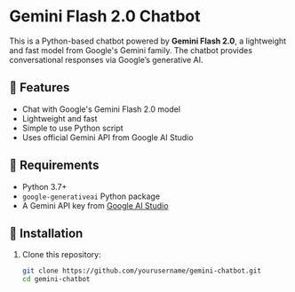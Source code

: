# Gemini Flash 2.0 Chatbot

This is a Python-based chatbot powered by **Gemini Flash 2.0**, a lightweight and fast model from Google's Gemini family. The chatbot provides conversational responses via Google’s generative AI.

## 🚀 Features

- Chat with Google's Gemini Flash 2.0 model
- Lightweight and fast
- Simple to use Python script
- Uses official Gemini API from Google AI Studio

## 🧰 Requirements

- Python 3.7+
- `google-generativeai` Python package
- A Gemini API key from [Google AI Studio](https://makersuite.google.com/app)

## 🔧 Installation

1. Clone this repository:

   ```bash
   git clone https://github.com/yourusername/gemini-chatbot.git
   cd gemini-chatbot
